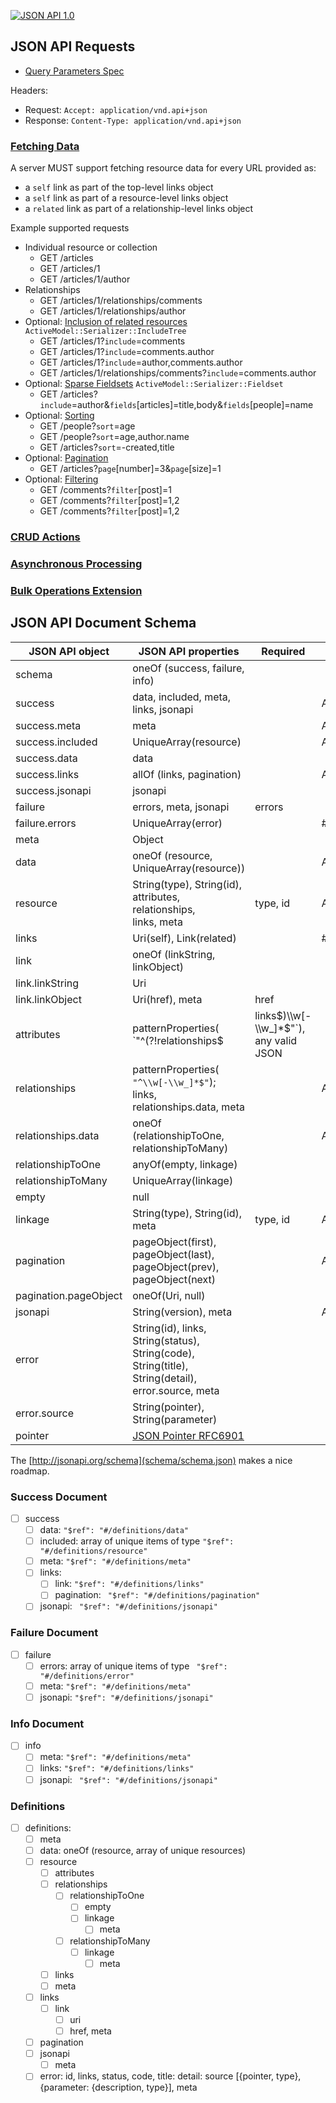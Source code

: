 [![JSON API 1.0](https://img.shields.io/badge/JSON%20API-1.0-lightgrey.svg)](http://jsonapi.org/)

## JSON API Requests

- [Query Parameters Spec](http://jsonapi.org/format/#query-parameters)

Headers:

- Request: `Accept: application/vnd.api+json`
- Response: `Content-Type: application/vnd.api+json`

### [Fetching Data](http://jsonapi.org/format/#fetching)

A server MUST support fetching resource data for every URL provided as:

- a `self` link as part of the top-level links object
- a `self` link as part of a resource-level links object
- a `related` link as part of a relationship-level links object

Example supported requests

- Individual resource or collection
  - GET /articles
  - GET /articles/1
  - GET /articles/1/author
- Relationships
  - GET /articles/1/relationships/comments
  - GET /articles/1/relationships/author
- Optional: [Inclusion of related resources](http://jsonapi.org/format/#fetching-includes) `ActiveModel::Serializer::IncludeTree`
  - GET /articles/1?`include`=comments
  - GET /articles/1?`include`=comments.author
  - GET /articles/1?`include`=author,comments.author
  - GET /articles/1/relationships/comments?`include`=comments.author
- Optional: [Sparse Fieldsets](http://jsonapi.org/format/#fetching-sparse-fieldsets) `ActiveModel::Serializer::Fieldset`
  - GET /articles?`include`=author&`fields`[articles]=title,body&`fields`[people]=name
- Optional: [Sorting](http://jsonapi.org/format/#fetching-sorting)
  - GET /people?`sort`=age
  - GET /people?`sort`=age,author.name
  - GET /articles?`sort`=-created,title
- Optional: [Pagination](http://jsonapi.org/format/#fetching-pagination)
  - GET /articles?`page`[number]=3&`page`[size]=1
- Optional: [Filtering](http://jsonapi.org/format/#fetching-filtering)
  - GET /comments?`filter`[post]=1
  - GET /comments?`filter`[post]=1,2
  - GET /comments?`filter`[post]=1,2

### [CRUD Actions](http://jsonapi.org/format/#crud)

### [Asynchronous Processing](http://jsonapi.org/recommendations/#asynchronous-processing)

### [Bulk Operations Extension](http://jsonapi.org/extensions/bulk/)

## JSON API Document Schema

| JSON API object       | JSON API properties                                                                                | Required | ActiveModelSerializers representation |
|-----------------------|----------------------------------------------------------------------------------------------------|----------|---------------------------------------|
| schema                | oneOf (success, failure, info)                                                                     |          |
| success               | data, included, meta, links, jsonapi                                                               |          | AM::SerializableResource
| success.meta          | meta                                                                                               |          | AM::S::Adapter::Base#meta
| success.included      | UniqueArray(resource)                                                                              |          | AM::S::Adapter::JsonApi#serializable_hash_for_collection
| success.data          | data                                                                                               |          |
| success.links         | allOf (links, pagination)                                                                          |          | AM::S::Adapter::JsonApi#links_for
| success.jsonapi       | jsonapi                                                                                            |          |
| failure               | errors, meta, jsonapi                                                                              | errors   |
| failure.errors        | UniqueArray(error)                                                                                 |          | #1004
| meta                  | Object                                                                                             |          |
| data                  | oneOf (resource, UniqueArray(resource))                                                            |          | AM::S::Adapter::JsonApi#serializable_hash_for_collection,#serializable_hash_for_single_resource
| resource              | String(type), String(id),<br>attributes, relationships,<br>links, meta                                   | type, id | AM::S::Adapter::JsonApi#primary_data_for
| links                 | Uri(self), Link(related)                                                                           |          | #1028, #1246, #1282
| link                  | oneOf (linkString, linkObject)                                                                     |          |
| link.linkString       | Uri                                                                                                |          |
| link.linkObject       | Uri(href), meta                                                                                    | href     |
| attributes            | patternProperties(<br>`"^(?!relationships$|links$)\\w[-\\w_]*$"`),<br>any valid JSON                      |          | AM::Serializer#attributes, AM::S::Adapter::JsonApi#resource_object_for
| relationships         | patternProperties(<br>`"^\\w[-\\w_]*$"`);<br>links, relationships.data, meta                              |          | AM::S::Adapter::JsonApi#relationships_for
| relationships.data    | oneOf (relationshipToOne, relationshipToMany)                                                      |          | AM::S::Adapter::JsonApi#resource_identifier_for
| relationshipToOne     | anyOf(empty, linkage)                                                                              |          |
| relationshipToMany    | UniqueArray(linkage)                                                                               |          |
| empty                 | null                                                                                               |          |
| linkage               | String(type), String(id), meta                                                                     | type, id | AM::S::Adapter::JsonApi#primary_data_for
| pagination            | pageObject(first), pageObject(last),<br>pageObject(prev), pageObject(next)                            |          | AM::S::Adapter::JsonApi::PaginationLinks#serializable_hash
| pagination.pageObject | oneOf(Uri, null)                                                                                   |          |
| jsonapi               | String(version), meta                                                                              |          | AM::S::Adapter::JsonApi::ApiObjects::JsonApi
| error                 | String(id), links, String(status),<br>String(code), String(title),<br>String(detail), error.source, meta |          |
| error.source          | String(pointer), String(parameter)                                                                 |          |
| pointer               | [JSON Pointer RFC6901](https://tools.ietf.org/html/rfc6901)                                        |          |


The [http://jsonapi.org/schema](schema/schema.json) makes a nice roadmap.

### Success Document
- [ ] success
  - [ ] data: `"$ref": "#/definitions/data"`
  - [ ] included: array of unique items of type `"$ref": "#/definitions/resource"`
  - [ ] meta: `"$ref": "#/definitions/meta"`
  - [ ] links:
    - [ ] link: `"$ref": "#/definitions/links"`
    - [ ] pagination: ` "$ref": "#/definitions/pagination"`
  - [ ] jsonapi: ` "$ref": "#/definitions/jsonapi"`

### Failure Document

- [ ] failure
  - [ ] errors: array of unique items of type ` "$ref": "#/definitions/error"`
  - [ ] meta:  `"$ref": "#/definitions/meta"`
  - [ ] jsonapi: `"$ref": "#/definitions/jsonapi"`

### Info Document

- [ ] info
  - [ ] meta: `"$ref": "#/definitions/meta"`
  - [ ] links: `"$ref": "#/definitions/links"`
  - [ ] jsonapi: ` "$ref": "#/definitions/jsonapi"`

### Definitions

- [ ] definitions:
  - [ ] meta
  - [ ] data: oneOf (resource, array of unique resources)
  - [ ] resource
    - [ ] attributes
    - [ ] relationships
      - [ ] relationshipToOne
        - [ ] empty
        - [ ] linkage
          - [ ] meta
      - [ ] relationshipToMany
        - [ ] linkage
          - [ ] meta
    - [ ] links
    - [ ] meta
  - [ ] links
    - [ ] link
      - [ ] uri
      - [ ] href, meta
  - [ ] pagination
  - [ ] jsonapi
    - [ ] meta
  - [ ] error: id, links, status, code, title: detail: source [{pointer, type}, {parameter: {description, type}], meta
